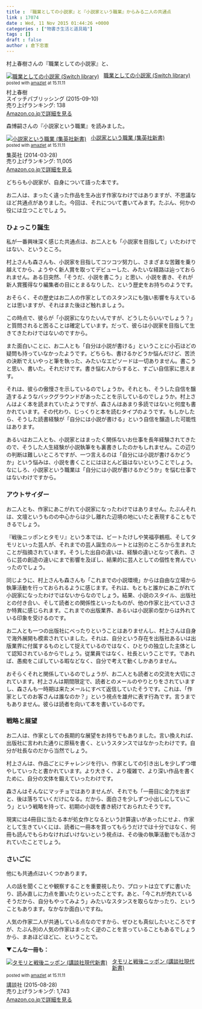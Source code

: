 ```yaml
---
title : 『職業としての小説家』と『小説家という職業』からみる二人の共通点
link : 17074
date : Wed, 11 Nov 2015 01:44:26 +0000
categories : ["物書き生活と道具箱"]
tags : []
draft : false
author : 倉下忠憲
---
```


村上春樹さんの『職業としての小説家』と、

<div class="amazlet-box" style="margin-bottom:0px;"><div class="amazlet-image" style="float:left;margin:0px 12px 1px 0px;"><a href="http://www.amazon.co.jp/exec/obidos/ASIN/4884184432/rashita1000-22/ref=nosim/" name="amazletlink" target="_blank"><img src="http://ecx.images-amazon.com/images/I/41jc%2BwlkmNL._SL160_.jpg" alt="職業としての小説家 (Switch library)" style="border: none;" /></a></div><div class="amazlet-info" style="line-height:120%; margin-bottom: 10px"><div class="amazlet-name" style="margin-bottom:10px;line-height:120%"><a href="http://www.amazon.co.jp/exec/obidos/ASIN/4884184432/rashita1000-22/ref=nosim/" name="amazletlink" target="_blank">職業としての小説家 (Switch library)</a><div class="amazlet-powered-date" style="font-size:80%;margin-top:5px;line-height:120%">posted with <a href="http://www.amazlet.com/" title="amazlet" target="_blank">amazlet</a> at 15.11.11</div></div><div class="amazlet-detail">村上春樹 <br />スイッチパブリッシング (2015-09-10)<br />売り上げランキング: 138<br /></div><div class="amazlet-sub-info" style="float: left;"><div class="amazlet-link" style="margin-top: 5px"><a href="http://www.amazon.co.jp/exec/obidos/ASIN/4884184432/rashita1000-22/ref=nosim/" name="amazletlink" target="_blank">Amazon.co.jpで詳細を見る</a></div></div></div><div class="amazlet-footer" style="clear: left"></div></div>

森博嗣さんの『小説家という職業』を読みました。

<div class="amazlet-box" style="margin-bottom:0px;"><div class="amazlet-image" style="float:left;margin:0px 12px 1px 0px;"><a href="http://www.amazon.co.jp/exec/obidos/ASIN/B00J8DTRW2/rashita1000-22/ref=nosim/" name="amazletlink" target="_blank"><img src="http://ecx.images-amazon.com/images/I/41ioLMk1oZL._SL160_.jpg" alt="小説家という職業 (集英社新書)" style="border: none;" /></a></div><div class="amazlet-info" style="line-height:120%; margin-bottom: 10px"><div class="amazlet-name" style="margin-bottom:10px;line-height:120%"><a href="http://www.amazon.co.jp/exec/obidos/ASIN/B00J8DTRW2/rashita1000-22/ref=nosim/" name="amazletlink" target="_blank">小説家という職業 (集英社新書)</a><div class="amazlet-powered-date" style="font-size:80%;margin-top:5px;line-height:120%">posted with <a href="http://www.amazlet.com/" title="amazlet" target="_blank">amazlet</a> at 15.11.11</div></div><div class="amazlet-detail">集英社 (2014-03-28)<br />売り上げランキング: 11,005<br /></div><div class="amazlet-sub-info" style="float: left;"><div class="amazlet-link" style="margin-top: 5px"><a href="http://www.amazon.co.jp/exec/obidos/ASIN/B00J8DTRW2/rashita1000-22/ref=nosim/" name="amazletlink" target="_blank">Amazon.co.jpで詳細を見る</a></div></div></div><div class="amazlet-footer" style="clear: left"></div></div>


どちらも小説家が、自身について語った本です。

お二人は、まったく違った作品を生み出す作家なわけではありますが、不思議なほど共通点がありました。今回は、それについて書いてみます。たぶん、何かの役には立つことでしょう。

<H3>ひょっこり誕生</H3>

私が一番興味深く感じた共通点は、お二人とも「小説家を目指して」いたわけではない、というところ。

村上さんも森さんも、小説家を目指してコツコツ努力し、さまざまな苦難を乗り越えてから、ようやく新人賞を取ってデビューした、みたいな経路は辿っておられません。ある日突然、「そうだ、小説を書こう」と思い、小説を書き、それが新人賞獲得なり編集者の目にとまるなりした、という歴史をお持ちのようです。

おそらく、その歴史はお二人の作家としてのスタンスにも強い影響を与えているとは思いますが、それはまた後ほど触れましょう。

この時点で、彼らが「小説家になりたいんですが、どうしたらいいでしょう？」と質問されると困ることは確定しています。だって、彼らは小説家を目指して生きてきたわけではないのですから。

また面白いことに、お二人とも「自分は小説が書ける」ということに小石ほどの疑問も持っていなかったようです。どちらも、書けるかどうか悩んだけど、苦渋の決断でえいやっと筆を執った、みたいなエピソードは一切ありません。書こうと思い、書いた。それだけです。書き悩む人からすると、すごい自信家に思えます。

それは、彼らの傲慢さを示しているのでしょうか。それとも、そうした自信を醸造するようなバックグラウンドがあったことを示しているのでしょうか。村上さんはよく本を読まれていたようですが、森さんはあまり多読ではないと何度も書かれています。その代わり、じっくりと本を読むタイプのようです。もしかしたら、そうした読書経験が「自分には小説が書ける」という自信を醸造した可能性はあります。

あるいはお二人とも、小説家とはまったく関係ないお仕事を長年経験されてきたので、そうした人生経験が小説執筆をも裏書きしたのかもしれません。この辺りの判断は難しいところですが、一つ言えるのは「自分には小説が書けるかどうか」という悩みは、小説を書くことにはほとんど益はないということでしょう。なにしろ、小説家という職業は「自分には小説が書けるかどうか」を悩む仕事ではないわけですから。

<H3>アウトサイダー</H3>

お二人とも、作家にあこがれて小説家になったわけではありません。たぶんそれは、文壇というものの中心からは少し離れた辺境の地にいたと表現することもできるでしょう。

『戦後ニッポンとタモリ』という本では、ビートたけしや笑福亭鶴瓶、そしてタモリといった芸人が、それまでの芸人誕生のルートとは別のところから生まれたことが指摘されています。そうした出自の違いは、経験の違いとなって表れ、さらに芸の創造の違いにまで影響を及ぼし、結果的に芸人としての個性を育んでいったのでしょう。

同じように、村上さんも森さんも「これまでの小説環境」からは自由な立場から執筆活動を行っておられるように感じます。それは、もともと誰かにあこがれて小説家になったわけではないからなのでしょう。結果、小説のスタイル、出版社との付き合い、そして読者との関係性といったものが、他の作家と比べていささか特異に感じられます。これまでの出版業界、あるいは小説家の型からは外れている印象を受けるのです。

お二人とも一つの出版社にべったりということはありませんし、村上さんは自身で海外展開も模索されていました。それは、自分という存在を出版社あるいは出版業界に付属するものとして捉えているのではなく、ひとりの独立した主体として認知されているからでしょう。従業員ではなく、社長ということです。であれば、愚痴をこぼしている暇などなく、自分で考えて動くしかありません。

おそらくそれと関係しているのでしょうが、お二人とも読者との交流を大切にされています。村上さんは期間限定で、読者とのメールのやりとりをされていますし、森さんも一時期は来たメールにすべて返信していたそうです。これは、「作家としてのお客さんは誰なのか？」という視点を雄弁に表す行為です。言うまでもありません。彼らは読者を向いて本を書いているのです。

<H3>戦略と展望</H3>

お二人は、作家としての長期的な展望をお持ちでもありました。言い換えれば、出版社に言われた通りに原稿を書く、というスタンスではなかったわけです。自分が社長なのだから当然でしょう。

村上さんは、作品ごとにチャレンジを行い、作家としての引き出しを少しずつ増やしていったと書かれています。より大きく、より複雑で、より深い作品を書くために、自分の文体を鍛えていったわけです。

森さんはそんなにマッチョではありませんが、それでも「一冊目に全力を出すと、後は落ちていくだけになる。だから、面白さを少しずつ小出しにしていこう」という戦略を持って、初期の小説を書き続けておられたそうです。

現実には4冊目に当たる本が処女作となるという計算違いがあったにせよ、作家として生きていくには、読者に一冊本を買ってもらうだけでは十分ではなく、何冊も読んでもらわなければいけないという視点は、その後の執筆活動でも活かされていたことでしょう。

<H3>さいごに</H3>

他にも共通点はいくつかあります。

人の話を聞くことや観察することを重要視したり、プロットは立てずに書いたり、読み直しに力点を置いたりといったことです。あと、「今これが売れているそうだから、自分もやってみよう」みたいなスタンスを取らなかったり、ということもあります。なかなか面白いですね。

人気の作家二人が共通している点なのですから、ぜひとも真似したいところですが、たぶん別の人気の作家はまったく逆のことを言っていることもあるでしょうから、まあほどほどに、ということで。

<strong>▼こんな一冊も：</strong>
<div class="amazlet-box" style="margin-bottom:0px;"><div class="amazlet-image" style="float:left;margin:0px 12px 1px 0px;"><a href="http://www.amazon.co.jp/exec/obidos/ASIN/B01463FB0U/rashita1000-22/ref=nosim/" name="amazletlink" target="_blank"><img src="http://ecx.images-amazon.com/images/I/41BY7wjvIiL._SL160_.jpg" alt="タモリと戦後ニッポン (講談社現代新書)" style="border: none;" /></a></div><div class="amazlet-info" style="line-height:120%; margin-bottom: 10px"><div class="amazlet-name" style="margin-bottom:10px;line-height:120%"><a href="http://www.amazon.co.jp/exec/obidos/ASIN/B01463FB0U/rashita1000-22/ref=nosim/" name="amazletlink" target="_blank">タモリと戦後ニッポン (講談社現代新書)</a><div class="amazlet-powered-date" style="font-size:80%;margin-top:5px;line-height:120%">posted with <a href="http://www.amazlet.com/" title="amazlet" target="_blank">amazlet</a> at 15.11.11</div></div><div class="amazlet-detail">講談社 (2015-08-28)<br />売り上げランキング: 1,743<br /></div><div class="amazlet-sub-info" style="float: left;"><div class="amazlet-link" style="margin-top: 5px"><a href="http://www.amazon.co.jp/exec/obidos/ASIN/B01463FB0U/rashita1000-22/ref=nosim/" name="amazletlink" target="_blank">Amazon.co.jpで詳細を見る</a></div></div></div><div class="amazlet-footer" style="clear: left"></div></div>
